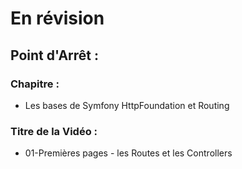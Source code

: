 # En révision
## Point d'Arrêt : 
### Chapitre : 
- Les bases de Symfony  HttpFoundation et Routing 
### Titre de la Vidéo :
- 01-Premières pages - les Routes et les Controllers  